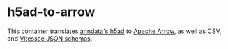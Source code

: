 # h5ad-to-arrow

This container translates [anndata's h5ad](https://anndata.readthedocs.io/en/latest/anndata.read_h5ad.html) to [Apache Arrow](https://arrow.apache.org/),
as well as CSV, and [Vitessce JSON schemas](https://github.com/hubmapconsortium/vitessce/tree/master/src/schemas).
